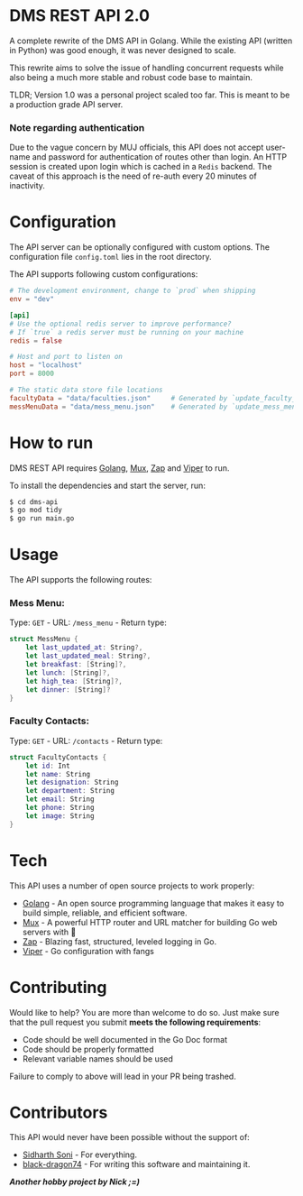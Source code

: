 # DMS REST API 2.0

A complete rewrite of the DMS API in Golang. While the existing API (written in Python) was good enough, it was never
designed to scale.

This rewrite aims to solve the issue of handling concurrent requests while also being a much more stable and robust code
base to maintain.

TLDR; Version 1.0 was a personal project scaled too far. This is meant to be a production grade API server.

### Note regarding authentication

Due to the vague concern by MUJ officials, this API does not accept user-name and password for authentication of routes
other than login. An HTTP session is created upon login which is cached in a `Redis` backend. The caveat of this
approach is the need of re-auth every 20 minutes of inactivity.

# Configuration

The API server can be optionally configured with custom options. The configuration file `config.toml` lies in the root
directory.

The API supports following custom configurations:

```toml
# The development environment, change to `prod` when shipping
env = "dev"

[api]
# Use the optional redis server to improve performance?
# If `true` a redis server must be running on your machine
redis = false

# Host and port to listen on
host = "localhost"
port = 8000

# The static data store file locations
facultyData = "data/faculties.json"     # Generated by `update_faculty_data.py`
messMenuData = "data/mess_menu.json"    # Generated by `update_mess_menu.py`
```

# How to run

DMS REST API requires [Golang], [Mux], [Zap] and [Viper] to run.

To install the dependencies and start the server, run:

```sh
$ cd dms-api
$ go mod tidy
$ go run main.go
```

# Usage

The API supports the following routes:

### Mess Menu:

Type: `GET` - URL: `/mess_menu` - Return type:

```swift
struct MessMenu {
    let last_updated_at: String?,
    let last_updated_meal: String?,
    let breakfast: [String]?,
    let lunch: [String]?,
    let high_tea: [String]?,
    let dinner: [String]?
}
```

### Faculty Contacts:

Type: `GET` - URL: `/contacts` - Return type:

```swift
struct FacultyContacts {
    let id: Int
    let name: String
    let designation: String
    let department: String
    let email: String
    let phone: String
    let image: String
}
```

# Tech

This API uses a number of open source projects to work properly:

* [Golang] - An open source programming language that makes it easy to build simple, reliable, and efficient software.
* [Mux] - A powerful HTTP router and URL matcher for building Go web servers with 🦍
* [Zap] - Blazing fast, structured, leveled logging in Go.
* [Viper] - Go configuration with fangs

# Contributing

Would like to help? You are more than welcome to do so. Just make sure that the pull request you submit **meets the
following requirements**:

- Code should be well documented in the Go Doc format
- Code should be properly formatted
- Relevant variable names should be used

Failure to comply to above will lead in your PR being trashed.

# Contributors

This API would never have been possible without the support of:

- [Sidharth Soni](https://github.com/sid-sun) - For everything.
- [black-dragon74](https://github.com/black-dragon74) - For writing this software and maintaining it.

***Another hobby project by Nick ;=)***

<!-- LINKS USED IN THIS MARKDOWN FILE -->

[Golang]: <https://golang.org/>

[Mux]: <https://github.com/gorilla/mux>

[Zap]: <https://github.com/uber-go/zap>

[Viper]: <https://github.com/spf13/viper>
